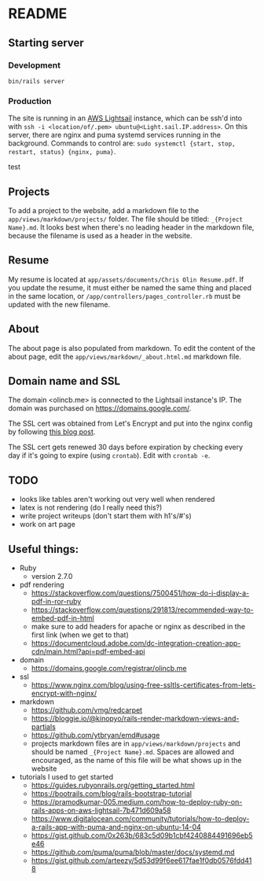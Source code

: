 # README

## Starting server

### Development

`bin/rails server`

### Production

The site is running in an [AWS Lightsail](https://lightsail.aws.amazon.com/ls/webapp/home/instances) instance,
which can be ssh'd into with `ssh -i <location/of/.pem> ubuntu@<Light.sail.IP.address>`.
On this server, there are nginx and puma systemd services running in the background.
Commands to control are: `sudo systemctl {start, stop, restart, status} {nginx, puma}`.

test

## Projects

To add a project to the website, add a markdown file to the `app/views/markdown/projects/` folder. The file should be titled: `_{Project Name}.md`. It looks best when there's no leading header in the markdown file, because the filename is used as a header in the website.

## Resume

My resume is located at `app/assets/documents/Chris Olin Resume.pdf`. If you update the resume, it must either be named the same thing and placed in the same location, or `/app/controllers/pages_controller.rb` must be updated with the new filename.

## About

The about page is also populated from markdown. To edit the content of the about page, edit the `app/views/markdown/_about.html.md` markdown file.

## Domain name and SSL

The domain <olincb.me> is connected to the Lightsail instance's IP.
The domain was purchased on <https://domains.google.com/>.

The SSL cert was obtained from Let's Encrypt and put into the nginx config by following [this blog post](https://www.nginx.com/blog/using-free-ssltls-certificates-from-lets-encrypt-with-nginx/).

The SSL cert gets renewed 30 days before expiration by checking every day if it's going to expire (using `crontab`). Edit with `crontab -e`.

## TODO

- looks like tables aren't working out very well when rendered
- latex is not rendering (do I really need this?)
- write project writeups (don't start them with h1's/#'s)
- work on art page

## Useful things:

- Ruby
  - version 2.7.0
- pdf rendering
  - <https://stackoverflow.com/questions/7500451/how-do-i-display-a-pdf-in-ror-ruby>
  - <https://stackoverflow.com/questions/291813/recommended-way-to-embed-pdf-in-html>
  - make sure to add headers for apache or nginx as described in the first link (when we get to that)
  - <https://documentcloud.adobe.com/dc-integration-creation-app-cdn/main.html?api=pdf-embed-api>
- domain
  - <https://domains.google.com/registrar/olincb.me>
- ssl
  - <https://www.nginx.com/blog/using-free-ssltls-certificates-from-lets-encrypt-with-nginx/>
- markdown
  - <https://github.com/vmg/redcarpet>
  - <https://bloggie.io/@kinopyo/rails-render-markdown-views-and-partials>
  - <https://github.com/ytbryan/emd#usage>
  - projects markdown files are in `app/views/markdown/projects` and should be named `_{Project Name}.md`. Spaces are allowed and encouraged, as the name of this file will be what shows up in the website
- tutorials I used to get started
  - <https://guides.rubyonrails.org/getting_started.html>
  - <https://bootrails.com/blog/rails-bootstrap-tutorial>
  - <https://pramodkumar-005.medium.com/how-to-deploy-ruby-on-rails-apps-on-aws-lightsail-7b471d609a58>
  - <https://www.digitalocean.com/community/tutorials/how-to-deploy-a-rails-app-with-puma-and-nginx-on-ubuntu-14-04>
  - <https://gist.github.com/0x263b/683c5d09b1cbf4240884491696eb5e46>
  - <https://github.com/puma/puma/blob/master/docs/systemd.md>
  - <https://gist.github.com/arteezy/5d53d99f6ee617fae1f0db0576fdd418>
